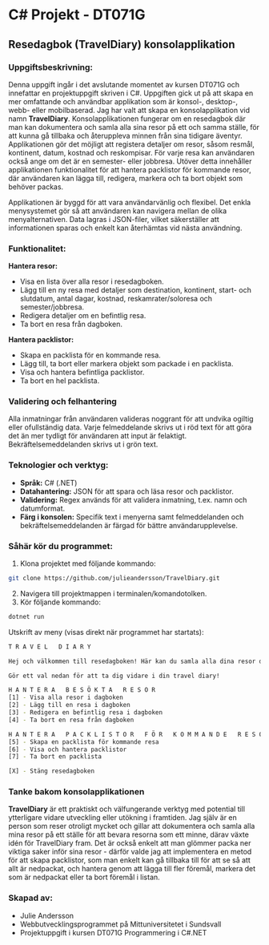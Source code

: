 # C# Projekt - DT071G
## Resedagbok (TravelDiary) konsolapplikation

### Uppgiftsbeskrivning:
Denna uppgift ingår i det avslutande momentet av kursen DT071G och innefattar en projektuppgift skriven i C#. Uppgiften gick ut på att skapa en mer omfattande och användbar applikation som är konsol-, desktop-, webb- eller mobilbaserad. 
Jag har valt att skapa en konsolapplikation vid namn **TravelDiary**. Konsolapplikationen fungerar om en resedagbok där man kan dokumentera och samla alla sina resor på ett och samma ställe, för att kunna gå tillbaka och återuppleva minnen från sina tidigare äventyr. Applikationen gör det möjligt att registera detaljer om resor, såsom resmål, kontinent, datum, kostnad och reskompisar. För varje resa kan användaren också ange om det är en semester- eller jobbresa. Utöver detta innehåller applikationen funktionalitet för att hantera packlistor för kommande resor, där användaren kan lägga till, redigera, markera och ta bort objekt som behöver packas. 

Applikationen är byggd för att vara användarvänlig och flexibel. Det enkla menysystemet gör så att användaren kan navigera mellan de olika menyalternativen. Data lagras i JSON-filer, vilket säkerställer att informationen sparas och enkelt kan återhämtas vid nästa användning. 

### Funktionalitet: 
**Hantera resor:**
- Visa en lista över alla resor i resedagboken.
- Lägg till en ny resa med detaljer som destination, kontinent, start- och slutdatum, antal dagar, kostnad, reskamrater/soloresa och semester/jobbresa. 
- Redigera detaljer om en befintlig resa.
- Ta bort en resa från dagboken.

**Hantera packlistor:**
- Skapa en packlista för en kommande resa.
- Lägg till, ta bort eller markera objekt som packade i en packlista.
- Visa och hantera befintliga packlistor.
- Ta bort en hel packlista. 

### Validering och felhantering
Alla inmatningar från användaren valideras noggrant för att undvika ogiltig eller ofullständig data. Varje felmeddelande skrivs ut i röd text för att göra det än mer tydligt för användaren att input är felaktigt. Bekräftelsemeddelanden skrivs ut i grön text. 

### Teknologier och verktyg:
- **Språk:** C# (.NET)
- **Datahantering:** JSON för att spara och läsa resor och packlistor.
- **Validering:** Regex används för att validera inmatning, t.ex. namn och datumformat.
- **Färg i konsolen:** Specifik text i menyerna samt felmeddelanden och bekräftelsemeddelanden är färgad för bättre användarupplevelse.

### Såhär kör du programmet: 
1. Klona projektet med följande kommando:
```bash
git clone https://github.com/julieandersson/TravelDiary.git
```
2. Navigera till projektmappen i terminalen/komandotolken.
3. Kör följande kommando:
```bash
dotnet run
```
Utskrift av meny (visas direkt när programmet har startats):
``` bash
T R A V E L   D I A R Y

Hej och välkommen till resedagboken! Här kan du samla alla dina resor du gjort för att återuppleva fantastiska minnen och dokumentera dina äventyr på ett och samma ställe.

Gör ett val nedan för att ta dig vidare i din travel diary!

H A N T E R A   B E S Ö K T A   R E S O R
[1] - Visa alla resor i dagboken
[2] - Lägg till en resa i dagboken
[3] - Redigera en befintlig resa i dagboken
[4] - Ta bort en resa från dagboken

H A N T E R A   P A C K L I S T O R   F Ö R   K O M M A N D E   R E S O R
[5] - Skapa en packlista för kommande resa
[6] - Visa och hantera packlistor
[7] - Ta bort en packlista

[X] - Stäng resedagboken
```

### Tanke bakom konsolapplikationen
**TravelDiary** är ett praktiskt och välfungerande verktyg med potential till ytterligare vidare utveckling eller utökning i framtiden. Jag själv är en person som reser otroligt mycket och gillar att dokumentera och samla alla mina resor på ett ställe för att bevara resorna som ett minne, därav växte idén för TravelDiary fram. Det är också enkelt att man glömmer packa ner viktiga saker inför sina resor - därför valde jag att implementera en metod för att skapa packlistor, som man enkelt kan gå tillbaka till för att se så att allt är nedpackat, och hantera genom att lägga till fler föremål, markera det som är nedpackat eller ta bort föremål i listan.

### Skapad av:
- Julie Andersson
- Webbutvecklingsprogrammet på Mittuniversitetet i Sundsvall
- Projektuppgift i kursen DT071G Programmering i C#.NET

